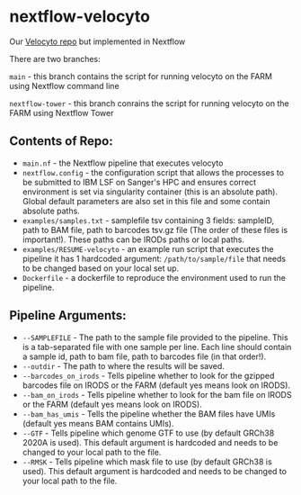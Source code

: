 # nextflow-velocyto
Our [Velocyto repo](https://github.com/cellgeni/velocyto) but implemented in Nextflow

There are two branches:

`main` - this branch contains the script for running velocyto on the FARM using Nextflow command line

`nextflow-tower` - this branch conrains the script for running velocyto on the FARM using Nextflow Tower

## Contents of Repo:
* `main.nf` - the Nextflow pipeline that executes velocyto
* `nextflow.config` - the configuration script that allows the processes to be submitted to IBM LSF on Sanger's HPC and ensures correct environment is set via singularity container (this is an absolute path). Global default parameters are also set in this file and some contain absolute paths.
* `examples/samples.txt` - samplefile tsv containing 3 fields: sampleID, path to BAM file, path to barcodes tsv.gz file (The order of these files is important!). These paths can be IRODs paths or local paths.
* `examples/RESUME-velocyto` - an example run script that executes the pipeline it has 1 hardcoded argument: `/path/to/sample/file` that needs to be changed based on your local set up.
* `Dockerfile` - a dockerfile to reproduce the environment used to run the pipeline.

## Pipeline Arguments:
* `--SAMPLEFILE` - The path to the sample file provided to the pipeline. This is a tab-separated file with one sample per line. Each line should contain a sample id, path to bam file, path to barcodes file (in that order!).
* `--outdir` - The path to where the results will be saved.
* `--barcodes_on_irods` - Tells pipeline whether to look for the gzipped barcodes file on IRODS or the FARM (default yes means look on IRODS).
* `--bam_on_irods` - Tells pipeline whether to look for the bam file on IRODS or the FARM (default yes means look on IRODS).
* `--bam_has_umis` - Tells the pipeline whether the BAM files have UMIs (default yes means BAM contains UMIs).
* `--GTF` - Tells pipeline which genome GTF to use (by default GRCh38 2020A is used). This default argument is hardcoded and needs to be changed to your local path to the file.
* `--RMSK` - Tells pipeline which mask file to use (by default GRCh38 is used). This default argument is hardcoded and needs to be changed to your local path to the file.
